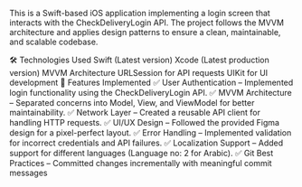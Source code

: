 This is a Swift-based iOS application implementing a login screen that interacts with the CheckDeliveryLogin API. The project follows the MVVM architecture and applies design patterns to ensure a clean, maintainable, and scalable codebase.

🛠️ Technologies Used
Swift (Latest version)
Xcode (Latest production version)
MVVM Architecture
URLSession for API requests
UIKit for UI development
📌 Features Implemented
✅ User Authentication – Implemented login functionality using the CheckDeliveryLogin API.
✅ MVVM Architecture – Separated concerns into Model, View, and ViewModel for better maintainability.
✅ Network Layer – Created a reusable API client for handling HTTP requests.
✅ UI/UX Design – Followed the provided Figma design for a pixel-perfect layout.
✅ Error Handling – Implemented validation for incorrect credentials and API failures.
✅ Localization Support – Added support for different languages (Language no: 2 for Arabic).
✅ Git Best Practices – Committed changes incrementally with meaningful commit messages
